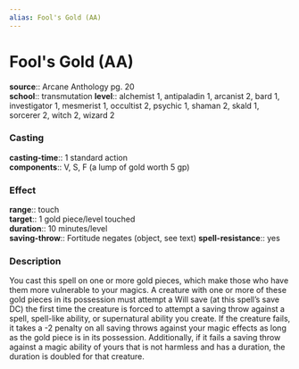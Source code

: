 ```yaml
---
alias: Fool's Gold (AA)
---
```


# Fool's Gold (AA) 

**source**:: Arcane Anthology pg. 20  
**school**:: transmutation
**level**:: alchemist 1, antipaladin 1, arcanist 2, bard 1, investigator 1, mesmerist 1, occultist 2, psychic 1, shaman 2, skald 1, sorcerer 2, witch 2, wizard 2

### Casting 

**casting-time**:: 1 standard action  
**components**:: V, S, F (a lump of gold worth 5 gp)

### Effect 

**range**:: touch  
**target**:: 1 gold piece/level touched  
**duration**:: 10 minutes/level  
**saving-throw**:: Fortitude negates (object, see text)
**spell-resistance**:: yes

### Description 

You cast this spell on one or more gold pieces, which make those who have them more vulnerable to your magics. A creature with one or more of these gold pieces in its possession must attempt a Will save (at this spell’s save DC) the first time the creature is forced to attempt a saving throw against a spell, spell-like ability, or supernatural ability you create. If the creature fails, it takes a -2 penalty on all saving throws against your magic effects as long as the gold piece is in its possession. Additionally, if it fails a saving throw against a magic ability of yours that is not harmless and has a duration, the duration is doubled for that creature.

